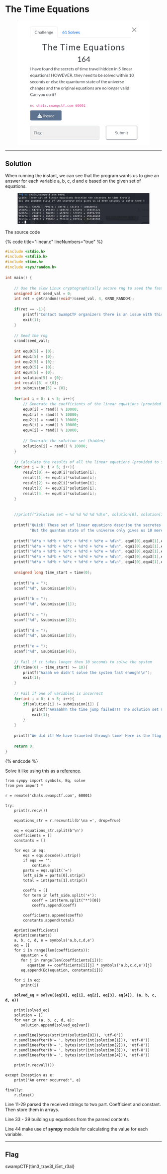 # The Time Equations

<figure><img src="../../../.gitbook/assets/image (9) (1) (1) (1).png" alt=""><figcaption></figcaption></figure>

***

## Solution

When running the instant, we can see that the program wants us to give an answer for each variable a, b, c, d and e based on the given set of equations.

<figure><img src="../../../.gitbook/assets/image (11) (1) (1).png" alt=""><figcaption></figcaption></figure>

The source code

{% code title="linear.c" lineNumbers="true" %}
```c
#include <stdio.h>
#include <stdlib.h>
#include <time.h>
#include <sys/random.h>

int main() {

    // Use the slow Linux cryptographically secure rng to seed the faster insecure rng
    unsigned int seed_val = 0;
    int ret = getrandom((void*)&seed_val, 4, GRND_RANDOM);

    if(ret == -1){
        printf("Contact SwampCTF organizers there is an issue with this challenge.\nExiting....\n");
        exit(1);
    }

    // Seed the rng
    srand(seed_val);

    int equ0[5] = {0};
    int equ1[5] = {0};
    int equ2[5] = {0};
    int equ3[5] = {0};
    int equ4[5] = {0};
    int solution[5] = {0};
    int result[5] = {0};
    int submission[5] = {0};

    for(int i = 0; i < 5; i++){
        // Generate the coefficients of the linear equations (provided to stdout)
        equ0[i] = rand() % 10000;
        equ1[i] = rand() % 10000;
        equ2[i] = rand() % 10000;
        equ3[i] = rand() % 10000;
        equ4[i] = rand() % 10000;

        // Generate the solution set (hidden)
        solution[i] = rand() % 10000;
    }

    // Calculate the results of all the linear equations (provided to stdout)
    for(int i = 0; i < 5; i++){
        result[0] += equ0[i]*solution[i];
        result[1] += equ1[i]*solution[i];
        result[2] += equ2[i]*solution[i];
        result[3] += equ3[i]*solution[i];
        result[4] += equ4[i]*solution[i];
    }


    //printf("Solution set = %d %d %d %d %d\n", solution[0], solution[1], solution[2], solution[3], solution[4]);

    printf("Quick! These set of linear equations describe the secretes to time travel!\n"
           "But the quantum state of the universe only gives us 10 mere seconds to solve them!!!\n\n");

    printf("%d*a + %d*b + %d*c + %d*d + %d*e = %d\n", equ0[0],equ0[1],equ0[2],equ0[3],equ0[4],result[0]);
    printf("%d*a + %d*b + %d*c + %d*d + %d*e = %d\n", equ1[0],equ1[1],equ1[2],equ1[3],equ1[4],result[1]);
    printf("%d*a + %d*b + %d*c + %d*d + %d*e = %d\n", equ2[0],equ2[1],equ2[2],equ2[3],equ2[4],result[2]);
    printf("%d*a + %d*b + %d*c + %d*d + %d*e = %d\n", equ3[0],equ3[1],equ3[2],equ3[3],equ3[4],result[3]);
    printf("%d*a + %d*b + %d*c + %d*d + %d*e = %d\n", equ4[0],equ4[1],equ4[2],equ4[3],equ4[4],result[4]);

    unsigned long time_start = time(0);

    printf("a = ");
    scanf("%d", &submission[0]);

    printf("b = ");
    scanf("%d", &submission[1]);

    printf("c = ");
    scanf("%d", &submission[2]);

    printf("d = ");
    scanf("%d", &submission[3]);

    printf("e = ");
    scanf("%d", &submission[4]);

    // Fail if it takes longer then 10 seconds to solve the system
    if((time(0) - time_start) >= 10){
        printf("Aaaah we didn't solve the system fast enough!\n");
        exit(1);
    }

    // Fail if one of variables is incorrect
    for(int i = 0; i < 5; i++){
        if(solution[i] != submission[i]) {
            printf("AAaaahhh the time jump failed!!! The solution set must have been wrong!!\n");
            exit(1);
        }
    }

    printf("We did it! We have traveled through time! Here is the flag: \n");

    return 0;
}  
```
{% endcode %}

Solve it like using this as a [reference](https://www.geeksforgeeks.org/python-solve-the-linear-equation-of-multiple-variable/).

<pre class="language-python" data-title="solve.py" data-line-numbers><code class="lang-python">from sympy import symbols, Eq, solve
from pwn import *

r = remote('chals.swampctf.com', 60001)

try:
    print(r.recv())

    equations_str = r.recvuntil(b'\na =', drop=True)

    eq = equations_str.split(b'\n')
    coefficients = []
    constants = []

    for eqs in eq:
        eqs = eqs.decode().strip()
        if eqs == '':
            continue
        parts = eqs.split('=')
        left_side = parts[0].strip()
        total = int(parts[1].strip())

        coeffs = []
        for term in left_side.split('+'):
            coeff = int(term.split("*")[0])
            coeffs.append(coeff)

        coefficients.append(coeffs)
        constants.append(total)

    #print(coefficients)
    #print(constants)
    a, b, c, d, e = symbols('a,b,c,d,e')
    eq = []
    for i in range(len(coefficients)):
       equation = 0
       for j in range(len(coefficients[i])):
          equation += coefficients[i][j] * symbols('a,b,c,d,e')[j]
       eq.append(Eq(equation, constants[i]))

    for i in eq:
       print(i)

<strong>    solved_eq = solve((eq[0], eq[1], eq[2], eq[3], eq[4]), (a, b, c, d, e))
</strong>
    print(solved_eq)
    solution = []
    for var in (a, b, c, d, e):
       solution.append(solved_eq[var])

    r.sendline(bytes(str(int(solution[0])), 'utf-8'))
    r.sendlineafter(b'= ', bytes(str(int(solution[1])), 'utf-8'))
    r.sendlineafter(b'= ', bytes(str(int(solution[2])), 'utf-8'))
    r.sendlineafter(b'= ', bytes(str(int(solution[3])), 'utf-8'))
    r.sendlineafter(b'= ', bytes(str(int(solution[4])), 'utf-8'))

    print(r.recvall())

except Exception as e:
    print("An error occurred:", e)

finally:
    r.close()
</code></pre>

Line 11-29 parsed the received strings to two part. Coefficient and constant. Then store them in arrays.

Line 33 - 39 building up equations from the parsed contents

Line 44 make use of **sympy** module for calculating the value for each variable.

***

## Flag

swampCTF{tim3\_trav3l\_i5nt\_r3al}
